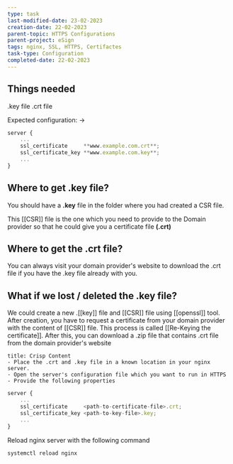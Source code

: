 ```yaml
---
type: task
last-modified-date: 23-02-2023
creation-date: 22-02-2023
parent-topic: HTTPS Configurations
parent-project: eSign
tags: nginx, SSL, HTTPS, Certifactes
task-type: Configuration
completed-date: 22-02-2023
---
```

## Things needed

.key file
.crt file

Expected configuration: ->
```javascript
server {
	...
    ssl_certificate     **www.example.com.crt**;
    ssl_certificate_key **www.example.com.key**;
	...
}
```

## Where to get .key file?
You should have a **.key** file in the folder where you had created a CSR file. 

This [[CSR]] file is the one which you need to provide to the Domain provider so that he could give you a certificate file **(.crt)**

## Where to get the .crt file?
You can always visit your domain provider's website to download the .crt file if you have the .key file already with you.

## What if we lost / deleted the .key file?
We could create a new .[[key]] file and [[CSR]] file using [[openssl]] tool. 
After creation, you have to request a certificate from your domain provider with the content of [[CSR]] file. This process is called [[Re-Keying the certificate]]. After this, you can download a .zip file that contains .crt file from the domain provider's website

```ad-success
title: Crisp Content
- Place the .crt and .key file in a known location in your nginx server.
- Open the server's configuration file which you want to run in HTTPS
- Provide the following properties 
```
```javascript
server {
	...
    ssl_certificate     <path-to-certificate-file>.crt;
    ssl_certificate_key <path-to-key-file>.key;
	...
}
```

Reload nginx server with the following command
```bash
systemctl reload nginx
```
